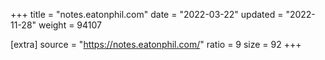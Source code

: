 +++
title = "notes.eatonphil.com"
date = "2022-03-22"
updated = "2022-11-28"
weight = 94107

[extra]
source = "https://notes.eatonphil.com/"
ratio = 9
size = 92
+++

